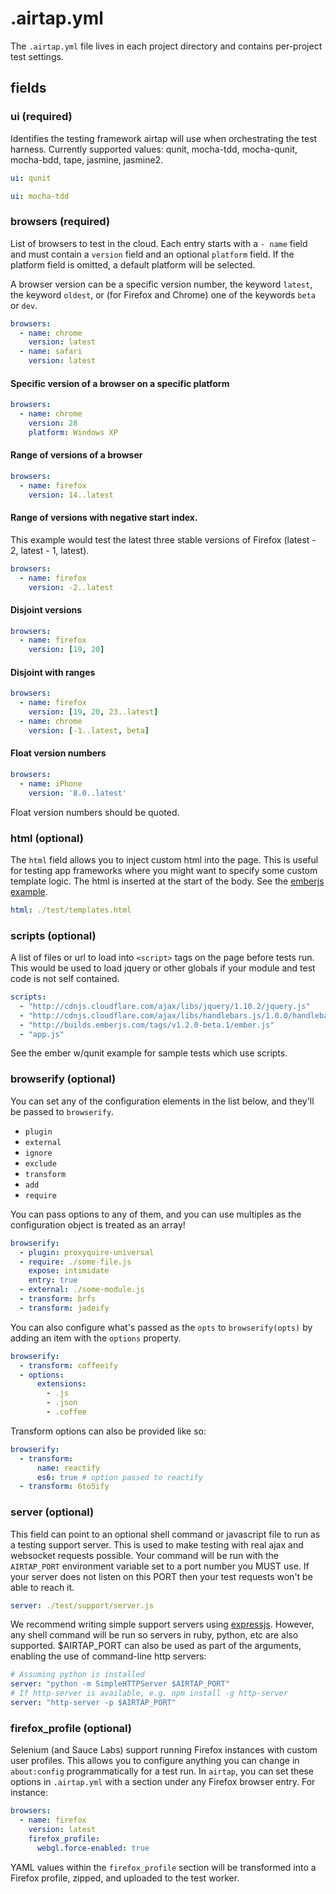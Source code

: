 # .airtap.yml

The `.airtap.yml` file lives in each project directory and contains per-project test settings.

## fields

### ui (required)

Identifies the testing framework airtap will use when orchestrating the test harness. Currently supported values: qunit, mocha-tdd, mocha-qunit, mocha-bdd, tape, jasmine, jasmine2.

```yaml
ui: qunit
```

```yaml
ui: mocha-tdd
```

### browsers (required)

List of browsers to test in the cloud. Each entry starts with a `- name` field and must contain a `version` field and an optional `platform` field. If the platform field is omitted, a default platform will be selected.

A browser version can be a specific version number, the keyword `latest`, the keyword `oldest`, or (for Firefox and Chrome) one of the keywords `beta`  or `dev`.

```yaml
browsers:
  - name: chrome
    version: latest
  - name: safari
    version: latest
```

#### Specific version of a browser on a specific platform

```yaml
browsers:
  - name: chrome
    version: 28
    platform: Windows XP
```

#### Range of versions of a browser

```yaml
browsers:
  - name: firefox
    version: 14..latest
```

#### Range of versions with negative start index.

This example would test the latest three stable versions of Firefox (latest - 2, latest - 1, latest).

``` yaml
browsers:
  - name: firefox
    version: -2..latest
```

#### Disjoint versions

```yaml
browsers:
  - name: firefox
    version: [19, 20]
```

#### Disjoint with ranges

```yaml
browsers:
  - name: firefox
    version: [19, 20, 23..latest]
  - name: chrome
    version: [-1..latest, beta]
```

#### Float version numbers

```yaml
browsers:
  - name: iPhone
    version: '8.0..latest'
```

Float version numbers should be quoted.

### html (optional)

The `html` field allows you to inject custom html into the page. This is useful for testing app frameworks where you might want to specify some custom template logic. The html is inserted at the start of the body. See the [emberjs example](https://github.com/airtap/airtap/tree/master/examples/ember_w_qunit).

```yaml
html: ./test/templates.html
```

### scripts (optional)

A list of files or url to load into `<script>` tags on the page before tests run. This would be used to load jquery or other globals if your module and test code is not self contained.

```yaml
scripts:
  - "http://cdnjs.cloudflare.com/ajax/libs/jquery/1.10.2/jquery.js"
  - "http://cdnjs.cloudflare.com/ajax/libs/handlebars.js/1.0.0/handlebars.min.js"
  - "http://builds.emberjs.com/tags/v1.2.0-beta.1/ember.js"
  - "app.js"
```

See the ember w/qunit example for sample tests which use scripts.

### browserify (optional)

You can set any of the configuration elements in the list below, and they'll be passed to `browserify`.

- `plugin`
- `external`
- `ignore`
- `exclude`
- `transform`
- `add`
- `require`

You can pass options to any of them, and you can use multiples as the configuration object is treated as an array!

```yaml
browserify:
  - plugin: proxyquire-universal
  - require: ./some-file.js
    expose: intimidate
    entry: true
  - external: ./some-module.js
  - transform: brfs
  - transform: jadeify
```

You can also configure what's passed as the `opts` to `browserify(opts)` by adding an item with the `options` property.

```yaml
browserify:
  - transform: coffeeify
  - options:
      extensions:
        - .js
        - .json
        - .coffee
```

Transform options can also be provided like so:

```yaml
browserify:
  - transform:
      name: reactify
      es6: true # option passed to reactify
  - transform: 6to5ify
```

### server (optional)

This field can point to an optional shell command or javascript file to run as a testing support server. This is used to make testing with real ajax and websocket requests possible. Your command will be run with the `AIRTAP_PORT` environment variable set to a port number you MUST use. If your server does not listen on this PORT then your test requests won't be able to reach it.

```yaml
server: ./test/support/server.js
```

We recommend writing simple support servers using [expressjs](http://expressjs.com/). However, any shell command will be run so servers in ruby, python, etc are also supported. $AIRTAP_PORT can also be used as part of the arguments, enabling the use of command-line http servers:

```yaml
# Assuming python is installed
server: "python -m SimpleHTTPServer $AIRTAP_PORT"
# If http-server is available, e.g. npm install -g http-server
server: "http-server -p $AIRTAP_PORT"
```

### firefox_profile (optional)

Selenium (and Sauce Labs) support running Firefox instances with custom user profiles. This allows you to configure anything you can change in `about:config` programmatically for a test run. In `airtap`, you can set these options in `.airtap.yml` with a section under any Firefox browser entry. For instance:

```yaml
browsers:
  - name: firefox
    version: latest
    firefox_profile:
      webgl.force-enabled: true
```

YAML values within the `firefox_profile` section will be transformed into a Firefox profile, zipped, and uploaded to the test worker.
